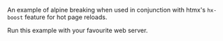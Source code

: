 An example of alpine breaking when used in conjunction with htmx's `hx-boost` feature for hot page reloads.

Run this example with your favourite web server.
